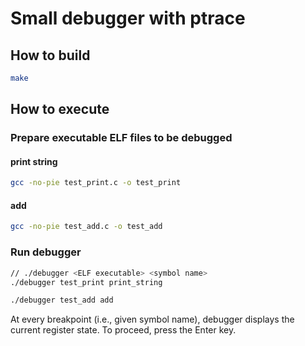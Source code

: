 # Small debugger with ptrace

## How to build
```bash
make
```

## How to execute
### Prepare executable ELF files to be debugged
#### print string
```bash
gcc -no-pie test_print.c -o test_print
```
#### add

```bash
gcc -no-pie test_add.c -o test_add

```
### Run debugger
```bash
// ./debugger <ELF executable> <symbol name>
./debugger test_print print_string

./debugger test_add add
```

At every breakpoint (i.e., given symbol name), debugger displays the current register state. To proceed, press the Enter key.
